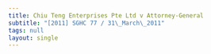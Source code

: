 ```yaml
---
title: Chiu Teng Enterprises Pte Ltd v Attorney-General
subtitle: "[2011] SGHC 77 / 31\_March\_2011"
tags: null
layout: single
---
```


